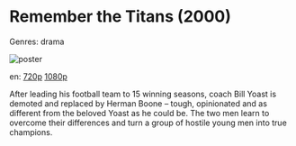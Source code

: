 # Remember the Titans (2000)

Genres: drama

![poster](http://image.tmdb.org/t/p/w500/iI12IRzif2VjTkQJRDQw3WyWKdS.jpg)

en:
  [720p](magnet:?xt=urn:btih:BD44A37107F1203316F979D696BDB781A6F464A4&tr=udp://glotorrents.pw:6969/announce&tr=udp://tracker.opentrackr.org:1337/announce&tr=udp://torrent.gresille.org:80/announce&tr=udp://tracker.openbittorrent.com:80&tr=udp://tracker.coppersurfer.tk:6969&tr=udp://tracker.leechers-paradise.org:6969&tr=udp://p4p.arenabg.ch:1337&tr=udp://tracker.internetwarriors.net:1337)
  [1080p](magnet:?xt=urn:btih:6E5D76A37F4B7017518CA35E7EB8257C0C29A2F6&tr=udp://glotorrents.pw:6969/announce&tr=udp://tracker.opentrackr.org:1337/announce&tr=udp://torrent.gresille.org:80/announce&tr=udp://tracker.openbittorrent.com:80&tr=udp://tracker.coppersurfer.tk:6969&tr=udp://tracker.leechers-paradise.org:6969&tr=udp://p4p.arenabg.ch:1337&tr=udp://tracker.internetwarriors.net:1337)
  


After leading his football team to 15 winning seasons, coach Bill Yoast is demoted and replaced by Herman Boone – tough, opinionated and as different from the beloved Yoast as he could be. The two men learn to overcome their differences and turn a group of hostile young men into true champions.